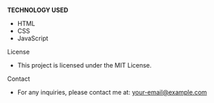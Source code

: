 **TECHNOLOGY USED**
  - HTML
  - CSS
  - JavaScript

License
  - This project is licensed under the MIT License.

Contact
  - For any inquiries, please contact me at: your-email@example.com
